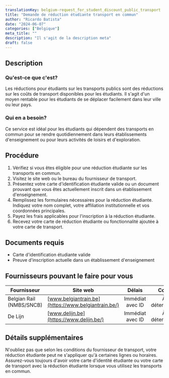 ```yaml
---
translationKey: belgium-request_for_student_discount_public_transport
title: "Demande de réduction étudiante transport en commun"
author: "Ricardo Batista"
date: "2024-06-07"
categories: ["Belgique"]
meta_title: ""
description: "Il s'agit de la description meta"
draft: false
---
```


## Description
### Qu'est-ce que c'est?
Les réductions pour étudiants sur les transports publics sont des réductions sur les coûts de transport disponibles pour les étudiants. Il s'agit d'un moyen rentable pour les étudiants de se déplacer facilement dans leur ville ou leur pays.

### Qui en a besoin?
Ce service est idéal pour les étudiants qui dépendent des transports en commun pour se rendre quotidiennement dans leurs établissements d'enseignement ou pour leurs activités de loisirs et d'exploration.

## Procédure

1. Vérifiez si vous êtes éligible pour une réduction étudiante sur les transports en commun.
2. Visitez le site web ou le bureau du fournisseur de transport.
3. Présentez votre carte d'identification étudiante valide ou un document prouvant que vous êtes actuellement inscrit dans un établissement d'enseignement.
4. Remplissez les formulaires nécessaires pour la réduction étudiante. Indiquez votre nom complet, votre affiliation institutionnelle et vos coordonnées principales.
5. Payez les frais applicables pour l'inscription à la réduction étudiante.
6. Recevez votre carte de réduction étudiante ou fonctionnalité ajoutée à votre carte de transport.

## Documents requis

- Carte d'identification étudiante valide
- Preuve d'inscription actuelle dans un établissement d'enseignement

## Fournisseurs pouvant le faire pour vous

| Fournisseur        |     Site web     |     Délais    |       Coût      |
| --------------- | --------------- |  :-------------: | :-------------: |
| Belgian Rail (NMBS/SNCB) | [www.belgiantrain.be](https://www.belgiantrain.be/)  | Immédiat avec ID | À déterminer |
| De Lijn | [www.delijn.be](https://www.delijn.be/) | Immédiat avec ID | À déterminer |

## Détails supplémentaires
N'oubliez pas que selon les conditions du fournisseur de transport, votre réduction étudiante peut ne s'appliquer qu'à certaines lignes ou horaires. Assurez-vous toujours d'avoir votre carte d'identité étudiante ou votre carte de transport avec la réduction étudiante lorsque vous utilisez les transports en commun.